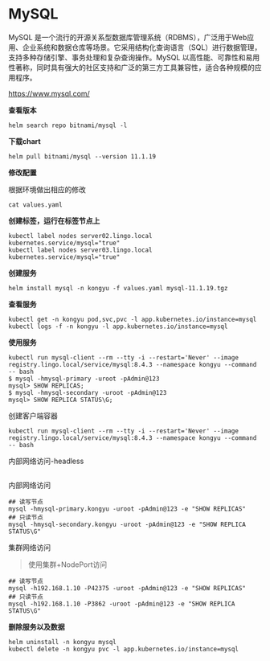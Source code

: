 # MySQL

MySQL 是一个流行的开源关系型数据库管理系统（RDBMS），广泛用于Web应用、企业系统和数据仓库等场景。它采用结构化查询语言（SQL）进行数据管理，支持多种存储引擎、事务处理和复杂查询操作。MySQL 以高性能、可靠性和易用性著称，同时具有强大的社区支持和广泛的第三方工具兼容性，适合各种规模的应用程序。

https://www.mysql.com/

**查看版本**

```
helm search repo bitnami/mysql -l
```

**下载chart**

```
helm pull bitnami/mysql --version 11.1.19
```

**修改配置**

根据环境做出相应的修改

```
cat values.yaml
```

**创建标签，运行在标签节点上**

```
kubectl label nodes server02.lingo.local kubernetes.service/mysql="true"
kubectl label nodes server03.lingo.local kubernetes.service/mysql="true"
```

**创建服务**

```
helm install mysql -n kongyu -f values.yaml mysql-11.1.19.tgz
```

**查看服务**

```
kubectl get -n kongyu pod,svc,pvc -l app.kubernetes.io/instance=mysql
kubectl logs -f -n kongyu -l app.kubernetes.io/instance=mysql
```

**使用服务**

```
kubectl run mysql-client --rm --tty -i --restart='Never' --image  registry.lingo.local/service/mysql:8.4.3 --namespace kongyu --command -- bash
$ mysql -hmysql-primary -uroot -pAdmin@123
mysql> SHOW REPLICAS;
$ mysql -hmysql-secondary -uroot -pAdmin@123
mysql> SHOW REPLICA STATUS\G;
```

创建客户端容器

```
kubectl run mysql-client --rm --tty -i --restart='Never' --image  registry.lingo.local/service/mysql:8.4.3 --namespace kongyu --command -- bash
```

内部网络访问-headless

```

```

内部网络访问

```
## 读写节点
mysql -hmysql-primary.kongyu -uroot -pAdmin@123 -e "SHOW REPLICAS"
## 只读节点
mysql -hmysql-secondary.kongyu -uroot -pAdmin@123 -e "SHOW REPLICA STATUS\G"
```

集群网络访问

> 使用集群+NodePort访问

```
## 读写节点
mysql -h192.168.1.10 -P42375 -uroot -pAdmin@123 -e "SHOW REPLICAS"
## 只读节点
mysql -h192.168.1.10 -P3862 -uroot -pAdmin@123 -e "SHOW REPLICA STATUS\G"
```

**删除服务以及数据**

```
helm uninstall -n kongyu mysql
kubectl delete -n kongyu pvc -l app.kubernetes.io/instance=mysql
```

